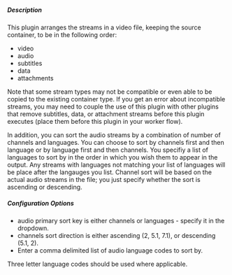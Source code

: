 
##### Description

This plugin arranges the streams in a video file, keeping the source container, to be in the following order:
- video
- audio
- subtitles
- data
- attachments

Note that some stream types may not be compatible or even able to be copied to the existing container type.  If you get an error about incompatible streams, you may need to 
couple the use of this plugin with other plugins that remove subtitles, data, or attachment streams before this plugin executes (place them before this plugin
in your worker flow).

In addition, you can sort the audio streams by a combination of number of channels and languages.  You can choose to sort by channels first and then language
or by language first and then channels.  You specifiy a list of languages to sort by in the order in which you wish them to appear in the output.  Any streams
with languages not matching your list of languages will be place after the langauges you list.  Channel sort will be based on the actual audio streams in the file;
you just specify whether the sort is ascending or descending.


##### Configuration Options
- audio primary sort key is either channels or languages - specify it in the dropdown.
- channels sort direction is either ascending (2, 5.1, 7.1), or descending (5.1, 2).
- Enter a comma delimited list of audio language codes to sort by.

Three letter language codes should be used where applicable.


